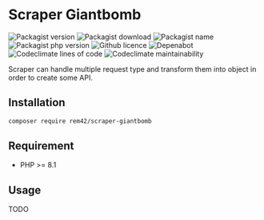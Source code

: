Scraper Giantbomb
=================

![Packagist version](https://flat.badgen.net/packagist/v/rem42/scraper-giantbomb)
![Packagist download](https://flat.badgen.net/packagist/dt/rem42/scraper-giantbomb)
![Packagist name](https://flat.badgen.net/packagist/name/rem42/scraper-giantbomb)
![Packagist php version](https://flat.badgen.net/packagist/php/rem42/scraper-giantbomb)
![Github licence](https://flat.badgen.net/github/license/rem42/scraper-giantbomb)
![Depenabot](https://flat.badgen.net/github/dependabot/rem42/scraper-giantbomb)
![Codeclimate lines of code](https://flat.badgen.net/codeclimate/loc/rem42/scraper-giantbomb)
![Codeclimate maintainability](https://flat.badgen.net/codeclimate/maintainability/rem42/scraper-giantbomb)

Scraper can handle multiple request type and transform them into object in order to create some API.

Installation
------------

````bash
composer require rem42/scraper-giantbomb
````

Requirement
-----------

- PHP >= 8.1

Usage
-----

 TODO
